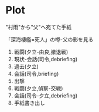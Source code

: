 # Plot

"村雨"から"父"へ宛てた手紙

「深海棲艦=死人」の噂-父の影を見る

1. 戦闘(夕立-由良,撤退戦)
2. 現状-会話(司令,debriefing)
3. 過去(夕立)
4. 会話(司令,briefing)
5. 出撃
6. 戦闘(夕立,偵察-交戦)
7. 会話(司令-夕立,debriefing)
8. 手紙書き出し
